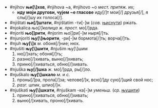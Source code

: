 * #njihov **њи[\\]хов**, #njihova ~а, #njihovo ~о *мест.* *притяж.* их; 
  * **иду моји другови, чујем ~е гласове** иду[/]т мои[/] друзья[/], я слы[/]шу их голоса[/]. 
* #njištati **њи[/]штати**, #njištatim -ти[-]м (*сов.* [њиснути](/nj/#njisnuti)) ржать.
* #njokalica *њо[/]калица* *ж.* *прост.* мо[/]рда. 
* #njoriti **њо[\]рити**, #njorim њо[\]ри[-]м ныря[/]ть. 
* #njunjoriti **њу[\\]њорити**, -ри[-]м бормота[/]ть; ворча[/]ть.
* #njuh **њу[\\]х** *м.* обоня[/]ние; нюх. 
* #njušiti **њу[\\]шити**, #njušim њу[\\]шим
  1. ню[/]хать; обоня[/]ть;
  2. разню[/]хивать, выню[/]хивать;
  3. приню[/]хиваться, обню[/]хивать. 
* #njuška **њу[/]шка** *ж.* мо[/]рда, ры[/]ло. 
* #njuškalo **њу[\\]шкало** *м.* и *с.* 
  1. проны[/]ра, прола[/]за; челове[/]к, всю[/]ду сую[/]щий свой нос;
  2. *разг.* шпик, шпио[/]н.
* #njuškati **њу[\\]шкати**, #njuškam -ка[-]м *уменьш.* (*ср.* [њушити](/nj/#njušiti))
  1. приню[/]хиваться, обню[/]хивать;
  2. выню[/]хивать, проню[/]хивать.